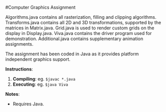 #Computer Graphics Assignment

Algorithms.java contains all rasterization, filling and clipping algorithms. Transforms.java contains all 2D and 3D transformations, supported by the matrices in Matrix.java. Grid.java is used to render custom grids on the display in Display.java. Viva.java contains the driver program used for demonstration. Additional.java contains supplementary animation assignments.

The assignment has been coded in Java as it provides platform independent graphics support.

**Instructions**:

1. **Compiling**: eg. `$javac *.java`
2. **Executing**: eg. `$java Viva`

**Notes**:

* Requires Java.

